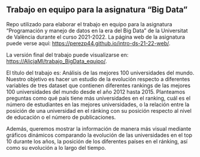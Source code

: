 ## Trabajo en equipo para la asignatura “Big Data”

Repo utilizado para elaborar el trabajo en equipo para la asignatura
“Programación y manejo de datos en la era del Big Data” de la
Universitat de València durante el curso 2021-2022. La página web de la
asignatura puede verse aquí:
<https://perezp44.github.io/intro-ds-21-22-web/>.

La versión final del trabajo puede visualizarse en:
<https://AlicjaMl/trabajo_BigData_equipo/>.

El título del trabajo es: Análisis de las mejores 100 universidades del
mundo. Nuestro objetivo es hacer un estudio de la evolución respecto a
diferentes variables de tres dataset que contienen diferentes rankings
de las mejores 100 universidades del mundo desde el año 2012 hasta 2015.
Planteamos preguntas como qué país tiene más universidades en el
ranking, cuál es el número de estudiantes en las mejores universidades,
o la relación entre la posición de una universidad en el ránking con su
posición respecto al nivel de educación o el número de publicaciones.

Además, queremos mostrar la información de manera más visual mediante
gráficos dinámicos comparando la evolución de las universidades en el
top 10 durante los años, la posición de los diferentes países en el
ránking, así como su evolución a lo largo del tiempo.
